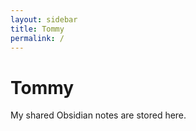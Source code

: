 ```yaml
---
layout: sidebar
title: Tommy
permalink: /
---
```


# Tommy

My shared Obsidian notes are stored here.
